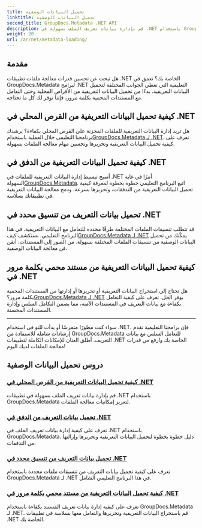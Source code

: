```yaml
---
title: تحميل البيانات الوصفية
linktitle: تحميل البيانات الوصفية
second_title: GroupDocs.Metadata .NET API
description: قم بإدارة بيانات تعريف الملف بسهولة في .NET باستخدام GroupDocs.Metadata. تعرف على تقنيات التحميل والتحرير والمزيد لتحسين إمكانيات معالجة الملفات.
weight: 20
url: /ar/net/metadata-loading/
---
```

## مقدمة

هل تبحث عن تحسين قدرات معالجة ملفات تطبيقات .NET الخاصة بك؟ تعمق في GroupDocs.Metadata لبرامج .NET التعليمية التي تغطي الجوانب المختلفة لتحميل البيانات التعريفية. بدءًا من تحميل البيانات التعريفية من الأقراص المحلية وحتى التعامل مع المستندات المحمية بكلمة مرور، فإننا نوفر لك كل ما تحتاجه.

## كيفية تحميل البيانات التعريفية من القرص المحلي في .NET

 هل تريد إدارة البيانات التعريفية للملفات المخزنة على القرص المحلي بكفاءة؟ يرشدك برنامجنا التعليمي خلال العملية باستخدام[GroupDocs.Metadata لـ .NET](./load-metadata-local-disk/). تعرف على كيفية تحميل البيانات التعريفية وتحريرها وتحسين مهام معالجة الملفات بسهولة.

## كيفية تحميل البيانات التعريفية من الدفق في .NET

 أصبح تبسيط إدارة البيانات التعريفية للملفات في .NET أمرًا في غاية السهولة[GroupDocs.Metadata](./load-metadata-stream/). اتبع البرنامج التعليمي خطوة بخطوة لمعرفة كيفية تحميل البيانات التعريفية من التدفقات، وتحريرها بسرعة، ودمج معالجة البيانات التعريفية في تطبيقاتك بسلاسة.

## تحميل بيانات التعريف من تنسيق محدد في .NET

 قد تتطلب تنسيقات الملفات المختلفة طرقًا محددة للتعامل مع البيانات التعريفية. في هذا البرنامج التعليمي، نستكشف كيف[GroupDocs.Metadata لـ .NET](./load-metadata-specific-format/) يمكّنك من تحميل البيانات الوصفية من تنسيقات الملفات المختلفة بسهولة. من الصور إلى المستندات، أتقن فن معالجة البيانات الوصفية.

## كيفية تحميل البيانات التعريفية من مستند محمي بكلمة مرور في .NET

هل تحتاج إلى استخراج البيانات التعريفية أو تحريرها أو إدارتها من المستندات المحمية بكلمة مرور؟[GroupDocs.Metadata لـ .NET](./load-metadata-password-protected/) يوفر الحل. تعرف على كيفية التعامل بكفاءة مع بيانات التعريف في المستندات الآمنة، مما يضمن التكامل السلس وإدارة المستندات المحسنة.

----
سواء كنت مطورًا متمرسًا أو بدأت للتو في استخدام .NET، فإن برامجنا التعليمية تقدم إرشادات شاملة للاستفادة من GroupDocs.Metadata للتعامل السلس مع بيانات التعريف. أطلق العنان للإمكانات الكاملة لتطبيقات .NET الخاصة بك وارفع من قدرات معالجة الملفات لديك اليوم!

## دروس تحميل البيانات الوصفية
### [كيفية تحميل البيانات التعريفية من القرص المحلي في .NET](./load-metadata-local-disk/)
قم بإدارة بيانات تعريف الملف بسهولة في تطبيقات .NET باستخدام GroupDocs.Metadata لتعزيز إمكانيات معالجة الملفات.
### [تحميل بيانات التعريف من الدفق في .NET](./load-metadata-stream/)
تعرف على كيفية إدارة بيانات تعريف الملف في .NET باستخدام GroupDocs.Metadata. دليل خطوة بخطوة لتحميل البيانات التعريفية وتحريرها وإزالتها من التدفقات.
### [تحميل بيانات التعريف من تنسيق محدد في .NET](./load-metadata-specific-format/)
تعرف على كيفية تحميل بيانات التعريف من تنسيقات ملفات محددة باستخدام GroupDocs.Metadata لـ .NET في هذا البرنامج التعليمي الشامل.
### [كيفية تحميل البيانات التعريفية من مستند محمي بكلمة مرور في .NET](./load-metadata-password-protected/)
تعرف على كيفية إدارة بيانات تعريف المستند بكفاءة باستخدام GroupDocs.Metadata لـ .NET. قم باستخراج البيانات التعريفية وتحريرها والتعامل معها بسلاسة في تطبيقات .NET الخاصة بك.